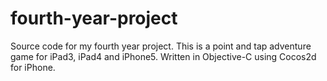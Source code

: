 fourth-year-project
===================

Source code for my fourth year project. This is a point and tap adventure game for iPad3, iPad4 and iPhone5. Written in Objective-C using Cocos2d for iPhone.
